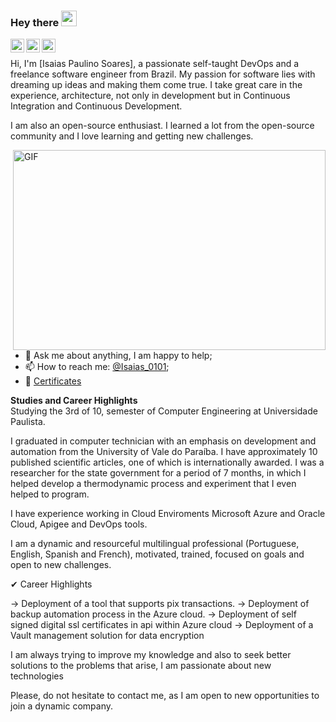 ### Hey there <img src="https://media.giphy.com/media/hvRJCLFzcasrR4ia7z/giphy.gif" width="25px">

<a href="https://twitter.com/Isaias_0101">
  <img align="left" alt="Isaias Soares | Twitter" width="22px" src="https://raw.githubusercontent.com/peterthehan/peterthehan/master/assets/twitter.svg" />
</a>
<a href="https://www.linkedin.com/in/isa%C3%ADas-soares-aa0ba1170/">
  <img align="left" alt="Isaias Soares LinkedIN" width="22px" src="https://raw.githubusercontent.com/peterthehan/peterthehan/master/assets/linkedin.svg" />
</a>
<a href="https://open.spotify.com/user/227orkudezx3ngovcqz6eaeai?si=kiyIO_VBRvSbFWJ76q9B6A"> 
  <img align="left" alt="Isaias Soares Spotify" width="22px" src="https://raw.githubusercontent.com/peterthehan/peterthehan/master/assets/spotify.svg" />
</a>

<br />

Hi, I'm [Isaias Paulino Soares], a passionate self-taught DevOps and a freelance software engineer from Brazil. My passion for software lies with dreaming up ideas and making them come true. I take great care in the experience, architecture, not only in development but in Continuous Integration and Continuous Development.

I am also an open-source enthusiast. I learned a lot from the open-source community and I love learning and getting new challenges.


  <img align="right" alt="GIF" src="https://github.com/abhisheknaiidu/abhisheknaiidu/blob/master/code.gif?raw=true" width="500" height="320" />
  
- 💬 Ask me about anything, I am happy to help;
- 📫 How to reach me: [@Isaias_0101](https://twitter.com/Isaias_0101);
- 📝 [Certificates](https://drive.google.com/drive/folders/1WXAOZmUmrb2lDSU00f6hYHatxNMH0lWp?usp=sharing)

**Studies and Career Highlights**  
Studying the 3rd of 10, semester of Computer Engineering at Universidade Paulista.

I graduated in computer technician with an emphasis on development and automation from the University of Vale do Paraíba. I have approximately 10 published scientific articles, one of which is internationally awarded. I was a researcher for the state government for a period of 7 months, in which I helped develop a thermodynamic process and experiment that I even helped to program.

I have experience working in Cloud Enviroments Microsoft Azure and Oracle Cloud, Apigee and DevOps tools.

I am a dynamic and resourceful multilingual professional (Portuguese, English, Spanish and French), motivated, trained, focused on goals and open to new challenges.

✔ Career Highlights

-> Deployment of a tool that supports pix transactions.
-> Deployment of backup automation process in the Azure cloud.
-> Deployment of self signed digital ssl certificates in api within Azure cloud
-> Deployment of a Vault management solution for data encryption

I am always trying to improve my knowledge and also to seek better solutions to the problems that arise, I am passionate about new technologies

Please, do not hesitate to contact me, as I am open to new opportunities to join a dynamic company. 
